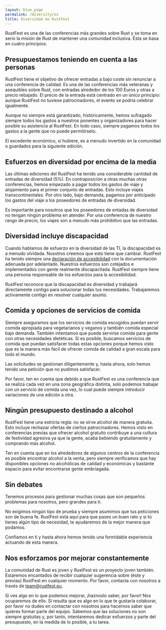 ```yaml
---
layout: blue_page
permalink: /diversity/es
title: Diversidad en RustFest
---
```


RustFest es una de las conferencias más grandes sobre Rust y se toma en serio la misión de Rust de mantener una comunidad inclusiva. 
Ésta se basa en cuatro principios.

## Presupuestamos teniendo en cuenta a las personas

RustFest tiene el objetivo de ofrecer entradas a bajo coste sin renunciar a una conferencia de calidad. Es una de las conferencias más veteranas y asequibles sobre Rust, con entradas alrededor de los 100 Euros y otras a precio rebajado. El precio de la entrada está centrado en un único principio: aunque RustFest no tuviese patrocinadores, el evento se podría celebrar igualmente.

Aunque no siempre está garantizado, históricamente, hemos sufragado siempre todos los gastos a nuestros ponentes y organizadores para hacer posible su asistencia al RustFest. En todo caso, siempre pagamos todos los gastos a la gente que no puede permitírselo.

El excedente económico, si hubiere, es a menudo invertido en la comunidad o guardados para la siguiente edición.

## Esfuerzos en diversidad por encima de la media

Las últimas ediciones del RustFest ha tenido una considerable cantidad de entradas de diversidad (5%). En contraposición a otras muchas otras conferencias, hemos empezado a pagar todos los gastos de viaje y alojamiento para el primer conjunto de entradas. Esto incluye viajes transcontinentales. Por otro lado, bajo demanda, pagamos por anticipado los gastos del viaje a los poseedores de entradas de diversidad.

Es importante para nosotros que los poseedores de entadas de diversidad no tengan ningún problema en atender. Por una conferencia de nuestro rango de precio, los viajes son a menudo más prohibitivo que las entradas.

## Diversidad incluye discapacidad

Cuando hablamos de esfuerzo en la diversidad de las TI, la discapacidad es a menudo olvidada. Nosotros creemos que esto tiene que cambiar. RustFest ha tenido siempre una [declaración de accesibilidad](/accessibility/) con la documentación adecuada  por adelantado. Nuestros esfuerzos son cotejados e implementados con gente realmente discapacitada. RustFest siempre tiene una persona responsable de los esfuerzos para la accesibilidad.

RustFest reconoce que la discapacidad es diversidad y trabajará directamente contigo para solucionar todas tus necesidades. Trabajaremos activamente contigo en resolver cualquier asunto.

## Comida y opciones de servicios de comida

Siempre aseguramos que los servicios de comida escogidos puedan servir comida apropiada para vegetarianos y veganos y también comida especial bajo demanda. También intentamos que pueda servirse comida para gente con otras necesidades dietéticas. Si es posible, buscamos servicios de comida que puedan satisfacer todas estas opciones porque hemos visto que es la manera más fácil de ofrecer comida de calidad a gran escala para todo el mundo.

Las solicitudes se gestionan diligentemente y, hasta ahora, solo hemos tenido una petición que no pudimos satisfacer.

Por favor, ten en cuenta que debido a que RustFest es una conferencia que se realiza cada vez en una zona geográfica distinta, solo podemos trabajar con un servicio de comida una vez, lo cual puede siempre introducir variaciones de una edición a otra.

## Ningún presupuesto destinado a alcohol

RustFest tiene una estricta regla: no se sirve alcohol de manera gratuita. Esto incluye rechazar ofertas de ciertos patrocinadores. Hemos visto en conferencias previas que ofrecer alcohol gratuito contribuye a una cultura de festividad agresiva ya que la gente, acaba bebiendo gratuitamente y comprando más alcohol.

Ten en cuenta que en los alrededores de algunos centros de la conferencia es posible encontrar alcohol a la venta, pero siempre verificamos que hay disponibles opciones no alcohólicas de calidad y económicas y bastante espacio para evitar encontrarse gente embriagada. 

## Sin debates

Tenemos procesos para gestionar muchas cosas que son pequeños problemas para nosotros, pero grandes para ti.

No exigimos ningún tipo de prueba y siempre asumimos que tus peticiones son de buena fe. RustFest está aquí para que pases un buen rato y si tú tienes algún tipo de necesidad, te ayudaremos de la mejor manera que podamos.

Confiamos en ti y hasta ahora hemos tenido una formidable experiencia actuando de esta manera.

## Nos esforzamos por mejorar constantemente

La comunidad de Rust es joven y RustFest es un proyecto joven también. Estaremos encantados de recibir cualquier sugerencia sobre (éste y previas) RustFest en cualquier momento. Por favor, contacta con nosotros a través de [team@rustfest.eu](mailto:team@rustfest.eu).

Si ves algo en lo que podemos mejorar, ¡haznoslo saber, por favor! Nos ocuparemos de ello. Sí resulta que es algo en lo que te gustaría colaborar, por favor no dudes en contactar con nosotros para hacernos saber que quieres formar parte del equipo. Sabemos que las soluciones no son siempre gratuitas y, por tanto, intentaremos dedicar esfuerzos y parte del presupuesto, en la medida de lo posible, a tu tarea.
